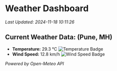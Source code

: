 
# Weather Dashboard

_Last Updated: 2024-11-18 10:11:26_

## Current Weather Data: (Pune, MH)
- **Temperature:** 29.3 °C ![Temperature Badge](https://img.shields.io/badge/Temperature-Medium%20Temp-green)
- **Wind Speed:** 12.8 km/h ![Wind Speed Badge](https://img.shields.io/badge/Wind%20Speed-Low%20Wind-blue)

*Powered by Open-Meteo API*
